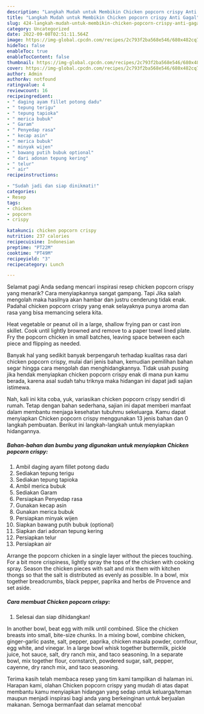 ```yaml
---
description: "Langkah Mudah untuk Membikin Chicken popcorn crispy Anti Gagal"
title: "Langkah Mudah untuk Membikin Chicken popcorn crispy Anti Gagal"
slug: 424-langkah-mudah-untuk-membikin-chicken-popcorn-crispy-anti-gagal
category: Uncategorized
date: 2022-09-08T02:51:11.564Z
image: https://img-global.cpcdn.com/recipes/2c793f2ba568e546/680x482cq70/chicken-popcorn-crispy-foto-resep-utama.jpg
hideToc: false
enableToc: true
enableTocContent: false
thumbnail: https://img-global.cpcdn.com/recipes/2c793f2ba568e546/680x482cq70/chicken-popcorn-crispy-foto-resep-utama.jpg
cover: https://img-global.cpcdn.com/recipes/2c793f2ba568e546/680x482cq70/chicken-popcorn-crispy-foto-resep-utama.jpg
author: Admin
authorAv: notfound
ratingvalue: 4
reviewcount: 16
recipeingredient:
- " daging ayam fillet potong dadu"
- " tepung terigu"
- " tepung tapioka"
- " merica bubuk"
- " Garam"
- " Penyedap rasa"
- " kecap asin"
- " merica bubuk"
- " minyak wijen"
- " bawang putih bubuk optional"
- " dari adonan tepung kering"
- " telur"
- " air"
recipeinstructions:

- "Sudah jadi dan siap dinikmati!"
categories:
- Resep
tags:
- chicken
- popcorn
- crispy

katakunci: chicken popcorn crispy 
nutrition: 237 calories
recipecuisine: Indonesian
preptime: "PT22M"
cooktime: "PT49M"
recipeyield: "3"
recipecategory: Lunch

---
```



Selamat pagi Anda sedang mencari inspirasi resep chicken popcorn crispy yang menarik? Cara menyiapkannya sangat gampang. Tapi Jika salah mengolah maka hasilnya akan hambar dan justru cenderung tidak enak. Padahal chicken popcorn crispy yang enak selayaknya punya aroma dan rasa yang bisa memancing selera kita.


Heat vegetable or peanut oil in a large, shallow frying pan or cast iron skillet. Cook until lightly browned and remove to a paper towel lined plate. Fry the popcorn chicken in small batches, leaving space between each piece and flipping as needed.

Banyak hal yang sedikit banyak berpengaruh terhadap kualitas rasa dari chicken popcorn crispy, mulai dari jenis bahan, kemudian pemilihan bahan segar hingga cara mengolah dan menghidangkannya. Tidak usah pusing jika hendak menyiapkan chicken popcorn crispy enak di mana pun kamu berada, karena asal sudah tahu triknya maka hidangan ini dapat jadi sajian istimewa.


Nah, kali ini kita coba, yuk, variasikan chicken popcorn crispy sendiri di rumah. Tetap dengan bahan sederhana, sajian ini dapat memberi manfaat dalam membantu menjaga kesehatan tubuhmu sekeluarga. Kamu dapat menyiapkan Chicken popcorn crispy menggunakan 13 jenis bahan dan 0 langkah pembuatan. Berikut ini langkah-langkah untuk menyiapkan hidangannya.

<!--inarticleads1-->

##### Bahan-bahan dan bumbu yang digunakan untuk menyiapkan Chicken popcorn crispy:

1. Ambil  daging ayam fillet potong dadu
1. Sediakan  tepung terigu
1. Sediakan  tepung tapioka
1. Ambil  merica bubuk
1. Sediakan  Garam
1. Persiapkan  Penyedap rasa
1. Gunakan  kecap asin
1. Gunakan  merica bubuk
1. Persiapkan  minyak wijen
1. Siapkan  bawang putih bubuk (optional)
1. Siapkan  dari adonan tepung kering
1. Persiapkan  telur
1. Persiapkan  air


Arrange the popcorn chicken in a single layer without the pieces touching. For a bit more crispiness, lightly spray the tops of the chicken with cooking spray. Season the chicken pieces with salt and mix them with kitchen thongs so that the salt is distributed as evenly as possible. In a bowl, mix together breadcrumbs, black pepper, paprika and herbs de Provence and set aside. 

<!--inarticleads2-->

##### Cara membuat Chicken popcorn crispy:


1. Selesai dan siap dihidangkan!

In another bowl, beat egg with milk until combined. Slice the chicken breasts into small, bite-size chunks. In a mixing bowl, combine chicken, ginger-garlic paste, salt, pepper, paprika, chicken masala powder, cornflour, egg white, and vinegar. In a large bowl whisk together buttermilk, pickle juice, hot sauce, salt, dry ranch mix, and taco seasoning. In a separate bowl, mix together flour, cornstarch, powdered sugar, salt, pepper, cayenne, dry ranch mix, and taco seasoning. 

Terima kasih telah membaca resep yang tim kami tampilkan di halaman ini. Harapan kami, olahan Chicken popcorn crispy yang mudah di atas dapat membantu kamu menyiapkan hidangan yang sedap untuk keluarga/teman maupun menjadi inspirasi bagi anda yang berkeinginan untuk berjualan makanan. Semoga bermanfaat dan selamat mencoba!
